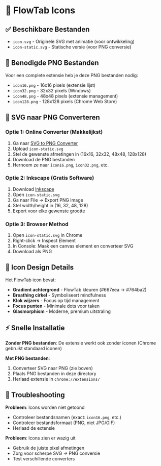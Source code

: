 # 🎨 FlowTab Icons

## ✅ Beschikbare Bestanden

- `icon.svg` - Originele SVG met animatie (voor ontwikkeling)
- `icon-static.svg` - Statische versie (voor PNG conversie)

## 🎯 Benodigde PNG Bestanden

Voor een complete extensie heb je deze PNG bestanden nodig:
- `icon16.png` - 16x16 pixels (extensie lijst)
- `icon32.png` - 32x32 pixels (Windows)
- `icon48.png` - 48x48 pixels (extensie management)
- `icon128.png` - 128x128 pixels (Chrome Web Store)

## 🔄 SVG naar PNG Converteren

### Optie 1: Online Converter (Makkelijkst)
1. Ga naar [SVG to PNG Converter](https://convertio.co/svg-png/)
2. Upload `icon-static.svg`
3. Stel de gewenste afmetingen in (16x16, 32x32, 48x48, 128x128)
4. Download de PNG bestanden
5. Hernoem ze naar `icon16.png`, `icon32.png`, etc.

### Optie 2: Inkscape (Gratis Software)
1. Download [Inkscape](https://inkscape.org/)
2. Open `icon-static.svg`
3. Ga naar File → Export PNG Image
4. Stel width/height in (16, 32, 48, 128)
5. Export voor elke gewenste grootte

### Optie 3: Browser Method
1. Open `icon-static.svg` in Chrome
2. Right-click → Inspect Element
3. In Console: Maak een canvas element en converteer SVG
4. Download als PNG

## 🎨 Icon Design Details

Het FlowTab icon bevat:
- **Gradient achtergrond** - FlowTab kleuren (#667eea → #764ba2)
- **Breathing cirkel** - Symboliseert mindfulness
- **Klok wijzers** - Focus op tijd management
- **Focus punten** - Minimale dots voor taken
- **Glasmorphism** - Moderne, premium uitstraling

## ⚡ Snelle Installatie

**Zonder PNG bestanden**: De extensie werkt ook zonder iconen (Chrome gebruikt standaard iconen)

**Met PNG bestanden**:
1. Converteer SVG naar PNG (zie boven)
2. Plaats PNG bestanden in deze directory
3. Herlaad extensie in `chrome://extensions/`

## 🔧 Troubleshooting

**Probleem**: Icons worden niet getoond
- Controleer bestandsnamen (exact: `icon16.png`, etc.)
- Controleer bestandsformaat (PNG, niet JPG/GIF)
- Herlaad de extensie

**Probleem**: Icons zien er wazig uit
- Gebruik de juiste pixel afmetingen
- Zorg voor scherpe SVG → PNG conversie
- Test verschillende converters
